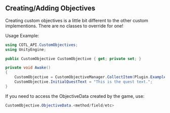 ## Creating/Adding Objectives

Creating custom objectives is a little bit different to the other custom implementions. There are no classes to override for one!

Usage Example:

```csharp
using COTL_API.CustomObjectives;
using UnityEngine;

public CustomObjective CustomObjective { get; private set; }
```

```csharp
private void Awake()
{
    CustomObjective = CustomObjectiveManager.CollectItem(Plugin.ExampleItem, 5, false, FollowerLocation.Dungeon1_1, 4800f);
    CustomObjective.InitialQuestText = "This is the quest text.";
}
```

If you need to access the ObjectiveData created by the game, use:

```csharp
CustomObjective.ObjectiveData.<method/field/etc>
```
